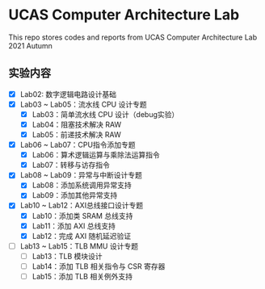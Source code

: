 # UCAS Computer Architecture Lab

This repo stores codes and reports from UCAS Computer Architecture Lab 2021 Autumn

## 实验内容

 - [x] Lab02: 数字逻辑电路设计基础
 - [x] Lab03 ~ Lab05：流水线 CPU 设计专题
   - [x] Lab03：简单流水线 CPU 设计（debug实验）
   - [x] Lab04：阻塞技术解决 RAW
   - [x] Lab05：前递技术解决 RAW
 - [x] Lab06 ~ Lab07：CPU指令添加专题
   - [x] Lab06：算术逻辑运算与乘除法运算指令
   - [x] Lab07：转移与访存指令
 - [x] Lab08 ~ Lab09：异常与中断设计专题
   - [x] Lab08：添加系统调用异常支持
   - [x] Lab09：添加其他异常支持
 - [x] Lab10 ~ Lab12：AXI总线接口设计专题
   - [x] Lab10：添加类 SRAM 总线支持
   - [x] Lab11：添加 AXI 总线支持
   - [x] Lab12：完成 AXI 随机延迟验证
 - [ ] Lab13 ~ Lab15：TLB MMU 设计专题
   - [ ] Lab13：TLB 模块设计
   - [ ] Lab14：添加 TLB 相关指令与 CSR 寄存器
   - [ ] Lab15：添加 TLB 相关例外支持
